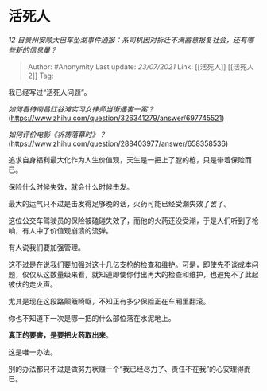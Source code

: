 # 活死人
*12 日贵州安顺大巴车坠湖事件通报：系司机因对拆迁不满蓄意报复社会，还有哪些新的信息量？*

> Author: #Anonymity
> Last update: *23/07/2021* 
> Link: [[活死人]] [[活死人2]]
> Tag:    


我已经写过“活死人问题”。

*如何看待南昌红谷滩实习女律师当街遇害一案？*(https://www.zhihu.com/question/326341279/answer/697745521)

*如何评价电影《祈祷落幕时》？*(https://www.zhihu.com/question/288403977/answer/658358536)  
  


追求自身福利最大化作为人生价值观，天生是一把上了膛的枪，只是带着保险而已。

保险什么时候失效，就会什么时候击发。

最大的运气只不过是击发得足够晚的话，火药可能已经受潮失效了罢了。

这位公交车驾驶员的保险被磕碰失效了，而他的火药还没受潮，于是人们听到了枪响，有人中了价值观崩溃的流弹。

有人说我们要加强管理。

这不过是在说我们要加强对这十几亿支枪的检查和维护。可是，即使先不谈成本问题，仅仅从这数量级来看，就知道即使你付出再大的检查和维护，也避免不了此起彼伏的走火声。

尤其是现在这段路颠簸崎岖，不知正有多少保险正在车厢里翻滚。

你也不知道下一次是哪一把的什么部位落在水泥地上。

**真正的要害，是要把火药取出来**。

这是唯一办法。

别的办法都只不过是做努力状赚一个“我已经尽力了、责任不在我”的心安理得而已。



